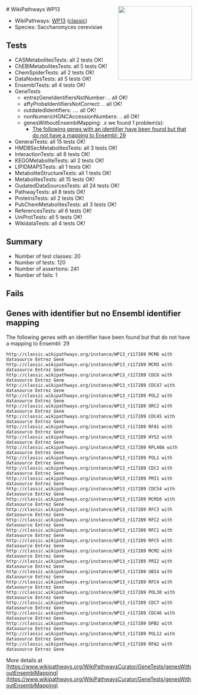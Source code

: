 <img style="float: right; width: 200px" src="https://upload.wikimedia.org/wikipedia/commons/thumb/8/83/Wplogo_with_text_500.png/640px-Wplogo_with_text_500.png" />
# WikiPathways WP13

* WikiPathways: [WP13](https://wikipathways.org/pathways/WP13) ([classic](https://classic.wikipathways.org/instance/WP13))
* Species: Saccharomyces cerevisiae
## Tests
* CASMetabolitesTests: all 2 tests OK!
* ChEBIMetabolitesTests: all 5 tests OK!
* ChemSpiderTests: all 2 tests OK!
* DataNodesTests: all 5 tests OK!
* EnsemblTests: all 4 tests OK!
* GeneTests
    * entrezGeneIdentifiersNotNumber: .. all OK!
    * affyProbeIdentifiersNotCorrect: .. all OK!
    * outdatedIdentifiers: .... all OK!
    * nonNumericHGNCAccessionNumbers: .. all OK!
    * genesWithoutEnsemblMapping: .x we found 1 problem(s):
        * [The following genes with an identifier have been found but that do not have a mapping to Ensembl: 29](#c4e54335)
* GeneralTests: all 15 tests OK!
* HMDBSecMetabolitesTests: all 3 tests OK!
* InteractionTests: all 8 tests OK!
* KEGGMetaboliteTests: all 2 tests OK!
* LIPIDMAPSTests: all 1 tests OK!
* MetaboliteStructureTests: all 1 tests OK!
* MetabolitesTests: all 15 tests OK!
* OudatedDataSourcesTests: all 24 tests OK!
* PathwayTests: all 8 tests OK!
* ProteinsTests: all 2 tests OK!
* PubChemMetabolitesTests: all 3 tests OK!
* ReferencesTests: all 6 tests OK!
* UniProtTests: all 5 tests OK!
* WikidataTests: all 4 tests OK!


## Summary

* Number of test classes: 20
* Number of tests: 120
* Number of assertions: 241
* Number of fails: 1

## Fails

<a name="c4e54335" />

## Genes with identifier but no Ensembl identifier mapping

The following genes with an identifier have been found but that do not have a mapping to Ensembl: 29
```
http://classic.wikipathways.org/instance/WP13_r117289 MCM6 with datasource Entrez Gene
http://classic.wikipathways.org/instance/WP13_r117289 MCM3 with datasource Entrez Gene
http://classic.wikipathways.org/instance/WP13_r117289 CDC6 with datasource Entrez Gene
http://classic.wikipathways.org/instance/WP13_r117289 CDC47 with datasource Entrez Gene
http://classic.wikipathways.org/instance/WP13_r117289 POL2 with datasource Entrez Gene
http://classic.wikipathways.org/instance/WP13_r117289 ORC2 with datasource Entrez Gene
http://classic.wikipathways.org/instance/WP13_r117289 CDC45 with datasource Entrez Gene
http://classic.wikipathways.org/instance/WP13_r117289 RFA1 with datasource Entrez Gene
http://classic.wikipathways.org/instance/WP13_r117289 HYS2 with datasource Entrez Gene
http://classic.wikipathways.org/instance/WP13_r117289 RPL40A with datasource Entrez Gene
http://classic.wikipathways.org/instance/WP13_r117289 POL1 with datasource Entrez Gene
http://classic.wikipathways.org/instance/WP13_r117289 CDC2 with datasource Entrez Gene
http://classic.wikipathways.org/instance/WP13_r117289 PRI1 with datasource Entrez Gene
http://classic.wikipathways.org/instance/WP13_r117289 CDC54 with datasource Entrez Gene
http://classic.wikipathways.org/instance/WP13_r117289 MCM10 with datasource Entrez Gene
http://classic.wikipathways.org/instance/WP13_r117289 RFC3 with datasource Entrez Gene
http://classic.wikipathways.org/instance/WP13_r117289 RFC2 with datasource Entrez Gene
http://classic.wikipathways.org/instance/WP13_r117289 RFC1 with datasource Entrez Gene
http://classic.wikipathways.org/instance/WP13_r117289 RFC5 with datasource Entrez Gene
http://classic.wikipathways.org/instance/WP13_r117289 MCM2 with datasource Entrez Gene
http://classic.wikipathways.org/instance/WP13_r117289 PRI2 with datasource Entrez Gene
http://classic.wikipathways.org/instance/WP13_r117289 UBI4 with datasource Entrez Gene
http://classic.wikipathways.org/instance/WP13_r117289 RFC4 with datasource Entrez Gene
http://classic.wikipathways.org/instance/WP13_r117289 POL30 with datasource Entrez Gene
http://classic.wikipathways.org/instance/WP13_r117289 CDC7 with datasource Entrez Gene
http://classic.wikipathways.org/instance/WP13_r117289 CDC46 with datasource Entrez Gene
http://classic.wikipathways.org/instance/WP13_r117289 DPB2 with datasource Entrez Gene
http://classic.wikipathways.org/instance/WP13_r117289 POL12 with datasource Entrez Gene
http://classic.wikipathways.org/instance/WP13_r117289 RFA2 with datasource Entrez Gene
```

More details at [https://www.wikipathways.org/WikiPathwaysCurator/GeneTests/genesWithoutEnsemblMapping](https://www.wikipathways.org/WikiPathwaysCurator/GeneTests/genesWithoutEnsemblMapping)

